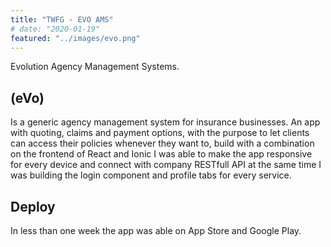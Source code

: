 ```yaml
---
title: "TWFG - EVO AMS"
# date: "2020-01-19"
featured: "../images/evo.png"
---
```


Evolution Agency Management Systems.

## (eVo)

Is a generic agency management system for insurance businesses. An app with quoting, claims and payment options, with the purpose to let clients can access their policies whenever they want to, build with a combination on the frontend of React and Ionic I was able to make the app responsive for every device and connect with company RESTfull API at the same time I was building the login component and profile tabs for every service. 

## Deploy

In less than one week the app was able on App Store and Google Play.
